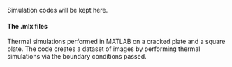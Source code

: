 Simulation codes will be kept here. <br> 

#### The .mlx files 
Thermal simulations performed in MATLAB on a cracked plate and a square plate. The code creates a dataset of images by performing thermal simulations via the boundary conditions passed. 

